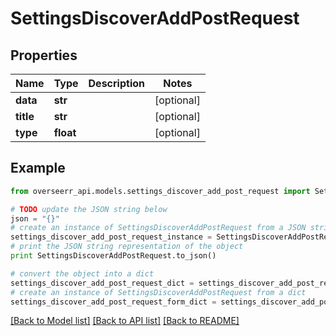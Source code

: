 # SettingsDiscoverAddPostRequest


## Properties
Name | Type | Description | Notes
------------ | ------------- | ------------- | -------------
**data** | **str** |  | [optional] 
**title** | **str** |  | [optional] 
**type** | **float** |  | [optional] 

## Example

```python
from overseerr_api.models.settings_discover_add_post_request import SettingsDiscoverAddPostRequest

# TODO update the JSON string below
json = "{}"
# create an instance of SettingsDiscoverAddPostRequest from a JSON string
settings_discover_add_post_request_instance = SettingsDiscoverAddPostRequest.from_json(json)
# print the JSON string representation of the object
print SettingsDiscoverAddPostRequest.to_json()

# convert the object into a dict
settings_discover_add_post_request_dict = settings_discover_add_post_request_instance.to_dict()
# create an instance of SettingsDiscoverAddPostRequest from a dict
settings_discover_add_post_request_form_dict = settings_discover_add_post_request.from_dict(settings_discover_add_post_request_dict)
```
[[Back to Model list]](../README.md#documentation-for-models) [[Back to API list]](../README.md#documentation-for-api-endpoints) [[Back to README]](../README.md)


